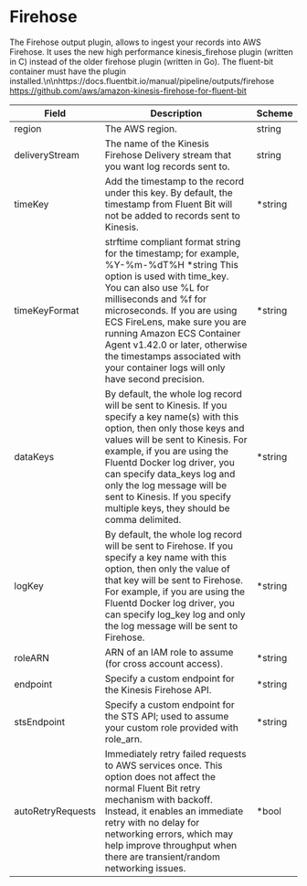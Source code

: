 # Firehose

The Firehose output plugin, allows to ingest your records into AWS Firehose. It uses the new high performance kinesis_firehose plugin (written in C) instead of the older firehose plugin (written in Go). The fluent-bit container must have the plugin installed.\n\nhttps://docs.fluentbit.io/manual/pipeline/outputs/firehose https://github.com/aws/amazon-kinesis-firehose-for-fluent-bit


| Field | Description | Scheme |
| ----- | ----------- | ------ |
| region | The AWS region. | string |
| deliveryStream | The name of the Kinesis Firehose Delivery stream that you want log records sent to. | string |
| timeKey | Add the timestamp to the record under this key. By default, the timestamp from Fluent Bit will not be added to records sent to Kinesis. | *string |
| timeKeyFormat | strftime compliant format string for the timestamp; for example, %Y-%m-%dT%H *string This option is used with time_key. You can also use %L for milliseconds and %f for microseconds. If you are using ECS FireLens, make sure you are running Amazon ECS Container Agent v1.42.0 or later, otherwise the timestamps associated with your container logs will only have second precision. | *string |
| dataKeys | By default, the whole log record will be sent to Kinesis. If you specify a key name(s) with this option, then only those keys and values will be sent to Kinesis. For example, if you are using the Fluentd Docker log driver, you can specify data_keys log and only the log message will be sent to Kinesis. If you specify multiple keys, they should be comma delimited. | *string |
| logKey | By default, the whole log record will be sent to Firehose. If you specify a key name with this option, then only the value of that key will be sent to Firehose. For example, if you are using the Fluentd Docker log driver, you can specify log_key log and only the log message will be sent to Firehose. | *string |
| roleARN | ARN of an IAM role to assume (for cross account access). | *string |
| endpoint | Specify a custom endpoint for the Kinesis Firehose API. | *string |
| stsEndpoint | Specify a custom endpoint for the STS API; used to assume your custom role provided with role_arn. | *string |
| autoRetryRequests | Immediately retry failed requests to AWS services once. This option does not affect the normal Fluent Bit retry mechanism with backoff. Instead, it enables an immediate retry with no delay for networking errors, which may help improve throughput when there are transient/random networking issues. | *bool |
